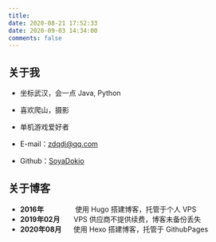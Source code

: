 ```yaml
---
title:
date: 2020-08-21 17:52:33
date: 2020-09-03 14:34:00
comments: false
---
```


## 关于我

* 坐标武汉，会一点 Java, Python
* 喜欢爬山，摄影
* 单机游戏爱好者


* E-mail：[zdqdj@qq.com](mailto://zdqdj@qq.com)
* Github：[SoyaDokio](https://github.com/SoyaDokio)

## 关于博客

* **2016年**&nbsp;&nbsp;&nbsp;&nbsp;&nbsp;&nbsp;&nbsp;&nbsp;&nbsp;&nbsp;&nbsp;&nbsp;&nbsp;&nbsp;&nbsp;&nbsp;使用 Hugo 搭建博客，托管于个人 VPS
* **2019年02月**&nbsp;&nbsp;&nbsp;&nbsp;&nbsp;&nbsp;&nbsp;VPS 供应商不提供续费，博客未备份丢失
* **2020年08月**&nbsp;&nbsp;&nbsp;&nbsp;&nbsp;&nbsp;使用 Hexo 搭建博客，托管于 GithubPages
